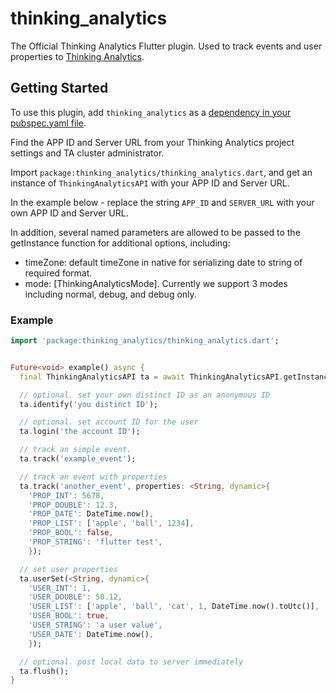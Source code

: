 # thinking_analytics

The Official Thinking Analytics Flutter plugin. Used to track events and user properties to [Thinking Analytics](https://www.thinkingdata.cn).

## Getting Started

To use this plugin, add `thinking_analytics` as a [dependency in your pubspec.yaml file](https://flutter.io/platform-plugins/).

Find the APP ID and Server URL from your Thinking Analytics project settings and TA cluster administrator.

Import `package:thinking_analytics/thinking_analytics.dart`, and get an instance of `ThinkingAnalyticsAPI` with your APP ID and Server URL.

In the example below - replace the string `APP_ID` and `SERVER_URL` with your own APP ID and Server URL.

In addition, several named parameters are allowed to be passed to the getInstance function for additional options, including:
* timeZone: default timeZone in native for serializing date to string of required format.
* mode: [ThinkingAnalyticsMode]. Currently we support 3 modes including normal, debug, and debug only.

### Example

```dart
import 'package:thinking_analytics/thinking_analytics.dart';


Future<void> example() async {
  final ThinkingAnalyticsAPI ta = await ThinkingAnalyticsAPI.getInstance('APP_ID', 'https://SERVER_URL');

  // optional. set your own distinct ID as an anonymous ID
  ta.identify('you distinct ID');

  // optional. set account ID for the user
  ta.login('the account ID');

  // track an simple event.
  ta.track('example_event');

  // track an event with properties
  ta.track('another_event', properties: <String, dynamic>{
    'PROP_INT': 5678,
    'PROP_DOUBLE': 12.3,
    'PROP_DATE': DateTime.now(),
    'PROP_LIST': ['apple', 'ball', 1234],
    'PROP_BOOL': false,
    'PROP_STRING': 'flutter test',
    });

  // set user properties
  ta.userSet(<String, dynamic>{
    'USER_INT': 1,
    'USER_DOUBLE': 50.12,
    'USER_LIST': ['apple', 'ball', 'cat', 1, DateTime.now().toUtc()],
    'USER_BOOL': true,
    'USER_STRING': 'a user value',
    'USER_DATE': DateTime.now(),
    });

  // optional. post local data to server immediately
  ta.flush();
}
```

